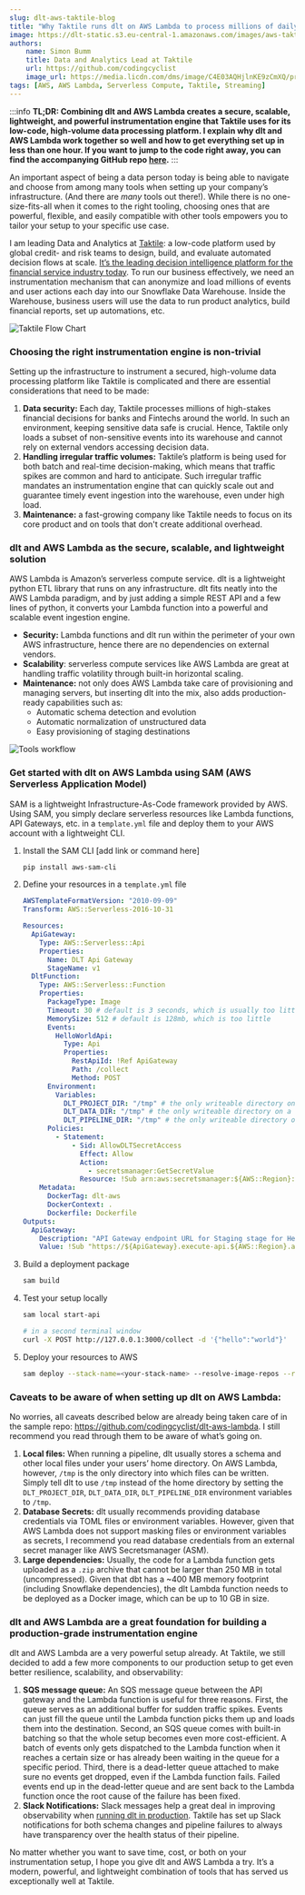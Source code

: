 ```yaml
---
slug: dlt-aws-taktile-blog
title: "Why Taktile runs dlt on AWS Lambda to process millions of daily tracking events"
image: https://dlt-static.s3.eu-central-1.amazonaws.com/images/aws-taktile-blog-simon-meetup-image.jpg
authors:
    name: Simon Bumm
    title: Data and Analytics Lead at Taktile
    url: https://github.com/codingcyclist
    image_url: https://media.licdn.com/dms/image/C4E03AQHjlnKE9zCmXQ/profile-displayphoto-shrink_400_400/0/1650447289892?e=1707955200&v=beta&t=w9KR2GfXxjU4e3e2rL69wNr0ZwuD4YlPWDy1YOpjC2I
tags: [AWS, AWS Lambda, Serverless Compute, Taktile, Streaming]
---
```

:::info
**TL;DR: Combining dlt and AWS Lambda creates a secure, scalable, lightweight, and powerful instrumentation engine that Taktile uses for its low-code, high-volume data processing platform. I explain why dlt and AWS Lambda work together so well and how to get everything set up in less than one hour. If you want to jump to the code right away, you can find the accompanying GitHub repo [here](https://github.com/codingcyclist/dlt-aws-lambda).**
:::

An important aspect of being a data person today is being able to navigate and choose from among many tools when setting up your company’s infrastructure. (And there are *many* tools out there!). While there is no one-size-fits-all when it comes to the right tooling, choosing ones that are powerful, flexible, and easily compatible with other tools empowers you to tailor your setup to your specific use case.

I am leading Data and Analytics at [Taktile](https://www.taktile.com/): a low-code platform used by global credit- and risk teams to design, build, and evaluate automated decision flows at scale. [It’s the leading decision intelligence platform for the financial service industry today](https://www.taktile.com/articles/cnbc-recognizes-taktile-as-one-of-the-world-s-top-fintechs). To run our business effectively, we need an instrumentation mechanism that can anonymize and load millions of events and user actions each day into our Snowflake Data Warehouse. Inside the Warehouse, business users will use the data to run product analytics, build financial reports, set up automations, etc.

![Taktile Flow Chart](https://dlt-static.s3.eu-central-1.amazonaws.com/images/aws-taktile-blog-taktile-flow-chart.png)

### Choosing the right instrumentation engine is non-trivial

Setting up the infrastructure to instrument a secured, high-volume data processing platform like Taktile is complicated and there are essential considerations that need to be made:

1. **Data security:** Each day, Taktile processes millions of high-stakes financial decisions for banks and Fintechs around the world. In such an environment, keeping sensitive data safe is crucial. Hence, Taktile only loads a subset of non-sensitive events into its warehouse and cannot rely on external vendors accessing decision data.
2. **Handling irregular traffic volumes:** Taktile’s platform is being used for both batch and real-time decision-making, which means that traffic spikes are common and hard to anticipate. Such irregular traffic mandates an instrumentation engine that can quickly scale out and guarantee timely event ingestion into the warehouse, even under high load.
3. **Maintenance:** a fast-growing company like Taktile needs to focus on its core product and on tools that don't create additional overhead.

### dlt and AWS Lambda as the secure, scalable, and lightweight solution

AWS Lambda is Amazon’s serverless compute service. dlt is a lightweight python ETL library that runs on any infrastructure. dlt fits neatly into the AWS Lambda paradigm, and by just adding a simple REST API and a few lines of python, it converts your Lambda function into a powerful and scalable event ingestion engine.

- **Security:** Lambda functions and dlt run within the perimeter of your own AWS infrastructure, hence there are no dependencies on external vendors.
- **Scalability**: serverless compute services like AWS Lambda are great at handling traffic volatility through built-in horizontal scaling.
- **Maintenance:** not only does AWS Lambda take care of provisioning and managing servers, but inserting dlt into the mix, also adds production-ready capabilities such as:
    - Automatic schema detection and evolution
    - Automatic normalization of unstructured data
    - Easy provisioning of staging destinations

![Tools workflow](https://dlt-static.s3.eu-central-1.amazonaws.com/images/aws-taktile-blog-data-tools-workflow.png)

### Get started with dlt on AWS Lambda using SAM (AWS Serverless Application Model)

SAM is a lightweight Infrastructure-As-Code framework provided by AWS. Using SAM, you simply declare serverless resources like Lambda functions, API Gateways, etc. in a `template.yml` file and deploy them to your AWS account with a lightweight CLI.

1. Install the SAM CLI [add link or command here]

    ```bash
    pip install aws-sam-cli
    ```

2. Define your resources in a `template.yml` file

    ```yaml
    AWSTemplateFormatVersion: "2010-09-09"
    Transform: AWS::Serverless-2016-10-31

    Resources:
      ApiGateway:
        Type: AWS::Serverless::Api
        Properties:
          Name: DLT Api Gateway
          StageName: v1
      DltFunction:
        Type: AWS::Serverless::Function
        Properties:
          PackageType: Image
          Timeout: 30 # default is 3 seconds, which is usually too little
          MemorySize: 512 # default is 128mb, which is too little
          Events:
            HelloWorldApi:
              Type: Api
              Properties:
                RestApiId: !Ref ApiGateway
                Path: /collect
                Method: POST
          Environment:
            Variables:
              DLT_PROJECT_DIR: "/tmp" # the only writeable directory on a Lambda
              DLT_DATA_DIR: "/tmp" # the only writeable directory on a Lambda
              DLT_PIPELINE_DIR: "/tmp" # the only writeable directory on a Lambda
          Policies:
            - Statement:
                - Sid: AllowDLTSecretAccess
                  Effect: Allow
                  Action:
                    - secretsmanager:GetSecretValue
                  Resource: !Sub arn:aws:secretsmanager:${AWS::Region}:${AWS::AccountId}:secret:DLT_*
        Metadata:
          DockerTag: dlt-aws
          DockerContext: .
          Dockerfile: Dockerfile
    Outputs:
      ApiGateway:
        Description: "API Gateway endpoint URL for Staging stage for Hello World function"
        Value: !Sub "https://${ApiGateway}.execute-api.${AWS::Region}.amazonaws.com/v1/collect/"
    ```

3. Build a deployment package

    ```bash
    sam build
    ```

4. Test your setup locally

    ```bash
    sam local start-api

    # in a second terminal window
    curl -X POST http://127.0.0.1:3000/collect -d '{"hello":"world"}'
    ```

5. Deploy your resources to AWS

    ```bash
    sam deploy --stack-name=<your-stack-name> --resolve-image-repos --resolve-s3 --capabilities CAPABILITY_IAM
    ```


### Caveats to be aware of when setting up dlt on AWS Lambda:

No worries, all caveats described below are already being taken care of in the sample repo: https://github.com/codingcyclist/dlt-aws-lambda. I still recommend you read through them to be aware of what’s going on.

1. **Local files:** When running a pipeline, dlt usually stores a schema and other local files under your users’ home directory. On AWS Lambda, however, `/tmp` is the only directory into which files can be written. Simply tell dlt to use `/tmp` instead of the home directory by setting the `DLT_PROJECT_DIR`, `DLT_DATA_DIR`, `DLT_PIPELINE_DIR` environment variables to `/tmp`.
2. **Database Secrets:** dlt usually recommends providing database credentials via TOML files or environment variables. However, given that AWS Lambda does not support masking files or environment variables as secrets, I recommend you read database credentials from an external secret manager like AWS Secretsmanager (ASM).
3. **Large dependencies:** Usually, the code for a Lambda function gets uploaded as a `.zip` archive that cannot be larger than 250 MB in total (uncompressed). Given that dbt has a ~400 MB memory footprint (including Snowflake dependencies), the dlt Lambda function needs to be deployed as a Docker image, which can be up to 10 GB in size.

### dlt and AWS Lambda are a great foundation for building a production-grade instrumentation engine

dlt and AWS Lambda are a very powerful setup already. At Taktile, we still decided to add a few more components to our production setup to get even better resilience, scalability, and observability:

1. **SQS message queue:** An SQS message queue between the API gateway and the Lambda function is useful for three reasons. First, the queue serves as an additional buffer for sudden traffic spikes. Events can just fill the queue until the Lambda function picks them up and loads them into the destination. Second, an SQS queue comes with built-in batching so that the whole setup becomes even more cost-efficient. A batch of events only gets dispatched to the Lambda function when it reaches a certain size or has already been waiting in the queue for a specific period. Third, there is a dead-letter queue attached to make sure no events get dropped, even if the Lambda function fails. Failed events end up in the dead-letter queue and are sent back to the Lambda function once the root cause of the failure has been fixed.
2. **Slack Notifications:** Slack messages help a great deal in improving observability when [running dlt in production](https://dlthub.com/docs/examples/chess_production/). Taktile has set up Slack notifications for both schema changes and pipeline failures to always have transparency over the health status of their pipeline.

No matter whether you want to save time, cost, or both on your instrumentation setup, I hope you give dlt and AWS Lambda a try. It’s a modern, powerful, and lightweight combination of tools that has served us exceptionally well at Taktile.
